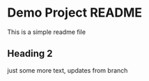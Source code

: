 # Demo Project README

This is a simple readme file

## Heading 2

just some more text, updates from branch